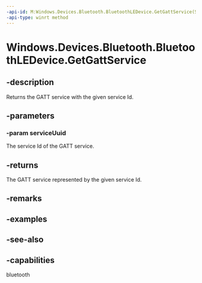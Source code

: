 ```yaml
---
-api-id: M:Windows.Devices.Bluetooth.BluetoothLEDevice.GetGattService(System.Guid)
-api-type: winrt method
---
```


<!-- Method syntax
public Windows.Devices.Bluetooth.GenericAttributeProfile.GattDeviceService GetGattService(System.Guid serviceUuid)
-->

# Windows.Devices.Bluetooth.BluetoothLEDevice.GetGattService

## -description
Returns the GATT service with the given service Id.

## -parameters
### -param serviceUuid
The service Id of the GATT service.

## -returns
The GATT service represented by the given service Id.

## -remarks

## -examples

## -see-also


## -capabilities
bluetooth